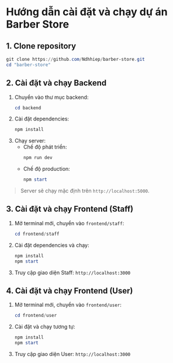 # Hướng dẫn cài đặt và chạy dự án Barber Store

## 1. Clone repository
```powershell
git clone https://github.com/Ndhhiep/barber-store.git
cd "barber-store"
```

## 2. Cài đặt và chạy Backend
1. Chuyển vào thư mục backend:
   ```powershell
   cd backend
   ```
2. Cài đặt dependencies:
   ```powershell
   npm install
   ```
3. Chạy server:
   - Chế độ phát triển:
     ```powershell
     npm run dev
     ```
   - Chế độ production:
     ```powershell
     npm start
     ```

> Server sẽ chạy mặc định trên `http://localhost:5000`.

## 3. Cài đặt và chạy Frontend (Staff)
1. Mở terminal mới, chuyển vào `frontend/staff`:
   ```powershell
   cd frontend/staff
   ```
2. Cài đặt dependencies và chạy:
   ```powershell
   npm install
   npm start
   ```
3. Truy cập giao diện Staff: `http://localhost:3000`

## 4. Cài đặt và chạy Frontend (User)
1. Mở terminal mới, chuyển vào `frontend/user`:
   ```powershell
   cd frontend/user
   ```
2. Cài đặt và chạy tương tự:
   ```powershell
   npm install
   npm start
   ```
3. Truy cập giao diện User: `http://localhost:3000`

